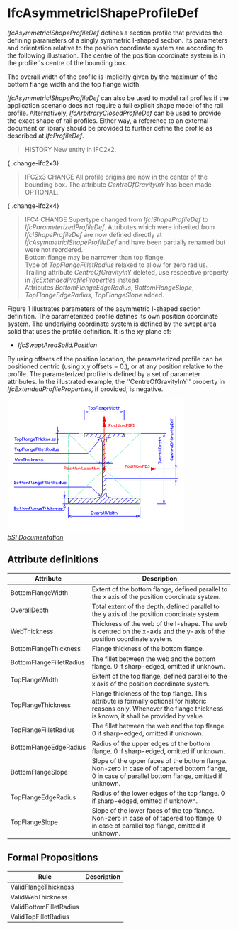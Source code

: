 IfcAsymmetricIShapeProfileDef
=============================
_IfcAsymmetricIShapeProfileDef_ defines a section profile that provides the
defining parameters of a singly symmetric I-shaped section. Its parameters and
orientation relative to the position coordinate system are according to the
following illustration. The centre of the position coordinate system is in the
profile''s centre of the bounding box.  
  
The overall width of the profile is implicitly given by the maximum of the
bottom flange width and the top flange width.  
  
_IfcAsymmetricIShapeProfileDef_ can also be used to model rail profiles if the
application scenario does not require a full explicit shape model of the rail
profile. Alternatively, _IfcArbitraryClosedProfileDef_ can be used to provide
the exact shape of rail profiles. Either way, a reference to an external
document or library should be provided to further define the profile as
described at _IfcProfileDef_.  
  
> HISTORY  New entity in IFC2x2.  
  
{ .change-ifc2x3}  
> IFC2x3 CHANGE  All profile origins are now in the center of the bounding
> box. The attribute _CentreOfGravityInY_ has been made OPTIONAL.  
  
{ .change-ifc2x4}  
> IFC4 CHANGE  Supertype changed from _IfcIShapeProfileDef_ to
> _IfcParameterizedProfileDef_. Attributes which were inherited from
> _IfcIShapeProfileDef_ are now defined directly at
> _IfcAsymmetricIShapeProfileDef_ and have been partially renamed but were not
> reordered.  
> Bottom flange may be narrower than top flange.  
> Type of _TopFlangeFilletRadius_ relaxed to allow for zero radius.  
> Trailing attribute _CentreOfGravityInY_ deleted, use respective property in
> _IfcExtendedProfileProperties_ instead.  
> Attributes _BottomFlangeEdgeRadius_, _BottomFlangeSlope_,
> _TopFlangeEdgeRadius_, _TopFlangeSlope_ added.  
  
Figure 1 illustrates parameters of the asymmetric I-shaped section definition.
The parameterized profile defines its own position coordinate system. The
underlying coordinate system is defined by the swept area solid that uses the
profile definition. It is the xy plane of:  
  
* _IfcSweptAreaSolid.Position_  
  
By using offsets of the position location, the parameterized profile can be
positioned centric (using x,y offsets = 0.), or at any position relative to
the profile. The parameterized profile is defined by a set of parameter
attributes. In the illustrated example, the ''CentreOfGravityInY'' property in
_IfcExtendedProfileProperties_, if provided, is negative.  
  
!["asymmetric I shape profile"](../figures/ifcasymmetricishapeprofiledef.gif
"Figure 1 -- Assymetric I-shape profile")  
[ _bSI
Documentation_](https://standards.buildingsmart.org/IFC/DEV/IFC4_2/FINAL/HTML/schema/ifcprofileresource/lexical/ifcasymmetricishapeprofiledef.htm)


Attribute definitions
---------------------
| Attribute                | Description                                                                                                                                                               |
|--------------------------|---------------------------------------------------------------------------------------------------------------------------------------------------------------------------|
| BottomFlangeWidth        | Extent of the bottom flange, defined parallel to the x axis of the position coordinate system.                                                                            |
| OverallDepth             | Total extent of the depth, defined parallel to the y axis of the position coordinate system.                                                                              |
| WebThickness             | Thickness of the web of the I-shape. The web is centred on the x-axis and the y-axis of the position coordinate system.                                                   |
| BottomFlangeThickness    | Flange thickness of the bottom flange.                                                                                                                                    |
| BottomFlangeFilletRadius | The fillet between the web and the bottom flange. 0 if sharp-edged, omitted if unknown.                                                                                   |
| TopFlangeWidth           | Extent of the top flange, defined parallel to the x axis of the position coordinate system.                                                                               |
| TopFlangeThickness       | Flange thickness of the top flange. This attribute is formally optional for historic reasons only. Whenever the flange thickness is known, it shall be provided by value. |
| TopFlangeFilletRadius    | The fillet between the web and the top flange. 0 if sharp-edged, omitted if unknown.                                                                                      |
| BottomFlangeEdgeRadius   | Radius of the upper edges of the bottom flange. 0 if sharp-edged, omitted if unknown.                                                                                     |
| BottomFlangeSlope        | Slope of the upper faces of the bottom flange. Non-zero in case of of tapered bottom flange, 0 in case of parallel bottom flange, omitted if unknown.                     |
| TopFlangeEdgeRadius      | Radius of the lower edges of the top flange. 0 if sharp-edged, omitted if unknown.                                                                                        |
| TopFlangeSlope           | Slope of the lower faces of the top flange. Non-zero in case of of tapered top flange, 0 in case of parallel top flange, omitted if unknown.                              |

Formal Propositions
-------------------
| Rule                    | Description   |
|-------------------------|---------------|
| ValidFlangeThickness    |               |
| ValidWebThickness       |               |
| ValidBottomFilletRadius |               |
| ValidTopFilletRadius    |               |

